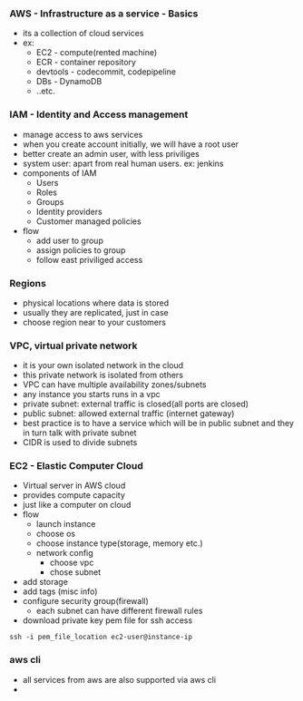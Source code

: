 ### AWS - Infrastructure as a service - Basics
- its a collection of cloud services
- ex: 
	- EC2 - compute(rented machine)
	- ECR - container repository
	- devtools - codecommit, codepipeline
	- DBs - DynamoDB
	- ..etc.

### IAM - Identity and Access management
- manage access to aws services
- when you create account initially, we will have a root user
- better create an admin user, with less priviliges
- system user: apart from real human users. ex: jenkins
- components of IAM
	- Users
	- Roles
	- Groups
	- Identity providers
	- Customer managed policies
- flow
	- add user to group
	- assign policies to group
	- follow east priviliged access

### Regions
- physical locations where data is stored
- usually they are replicated, just in case
- choose region near to your customers

### VPC, virtual private network
- it is your own isolated network in the cloud
- this private network is isolated from others
- VPC can have multiple availability zones/subnets
- any instance you starts runs in a vpc
- private subnet: external traffic is closed(all ports are closed)
- public subnet: allowed external traffic (internet gateway)
- best practice is to have a  service which will be in public subnet and they in turn talk with private subnet
- CIDR is used to divide subnets

### EC2 - Elastic Computer Cloud
- Virtual server in AWS cloud
- provides compute capacity
- just like a computer on cloud
- flow
	- launch instance
	- choose os
	- choose instance type(storage, memory etc.)
	- network config 
		- choose vpc
		- chose subnet
- add storage
- add tags (misc info)
- configure security group(firewall)
	- each subnet can have different firewall rules
- download private key pem file for ssh access
```
ssh -i pem_file_location ec2-user@instance-ip 
```

### aws cli
- all services from aws are also supported via aws cli
- 
